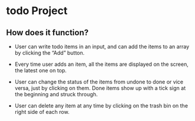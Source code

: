 # todo Project

## How does it function?

- User can write todo items in an input, and can add the items to an array by clicking the “Add” button.

- Every time user adds an item, all the items are displayed on the screen, the latest one on top.

- User can change the status of the items from undone to done or vice versa, just by clicking on them. Done items show up with a tick sign at the beginning and struck through.

- User can delete any item at any time by clicking on the trash bin on the right side of each row.

